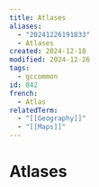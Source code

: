 ```yaml
---
title: Atlases
aliases:
  - "20241226191833"
  - Atlases
created: 2024-12-18
modified: 2024-12-26
tags:
  - gccommon
id: 842
french:
  - Atlas
relatedTerm:
  - "[[Geography]]"
  - "[[Maps]]"
---
```

# Atlases
